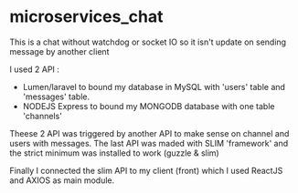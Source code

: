 # microservices_chat

This is a chat without watchdog or socket IO so it isn't update on sending message by another client

I used 2 API :
- Lumen/laravel to bound my database in MySQL with 'users' table and 'messages' table.
- NODEJS Express to bound my MONGODB database with one table 'channels'

Theese 2 API was triggered by another API to make sense on channel and users with messages.
The last API was maded with SLIM 'framework' and the strict minimum  was installed to work (guzzle & slim)

Finally I connected the slim API to my client (front) which I used ReactJS and AXIOS as main module.

